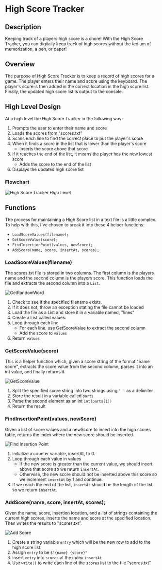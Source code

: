 # High Score Tracker

## Description

Keeping track of a players high score is a chore! With the High Score Tracker,
you can digitally keep track of high scores without the tedium of memorization,
a pen, or paper!

## Overview

The purpose of High Score Tracker is to keep a record of high scores for a game.
The player enters their name and score using the keyboard. The player's score is
then added in the correct location in the high score list. Finally, the updated high
score list is output to the console.

## High Level Design

At a high level the High Score Tracker in the following way:

1. Prompts the user to enter their name and score
2. Loads the scores from "scores.txt"
3. Scans each line to find the correct place to put the player's score
4. When it finds a score in the list that is lower than the player's score
   * Inserts the score above that score 
5. If it reaches the end of the list, it means the player has the new lowest score
   * Adds the score to the end of the list
6. Displays the updated high score list

### Flowchart

![High Score Tracker High Level](../images/HighScoreTracker-Flowchart.png)

## Functions

The process for maintaining a High Score list in a text file is a little
complex. To help with this, I've chosen to break it into these 4 helper functions:

* `LoadScoreValues(filename);`
* `GetScoreValue(score);`
* `FindInsertionPoint(values, newScore);`
* `AddScore(name, score, insertAt, scores);`

### LoadScoreValues(filename)

The scores.txt file is stored in two columns. The first column is the players
name and the second column is the players score. This function loads the file and
extracts the second column into a `List`.


![GetRandomWord](../images/HighScoreTracker-LoadScoreValues.png)

1. Check to see if the specified filename exists.
2. If it does not, throw an exception stating the file cannot be loaded
3. Load the file as a List and store it in a variable named, "lines"
4. Create a List called values.
5. Loop through each line
   * For each line, use GetScoreValue to extract the second column
   * Add the score to `values` 
6. Return `values`

### GetScoreValue(score)

This is a helper function which, given a score string of the format "name score",
extracts the score value from the second column, parses it into an int value,
and finally returns it.

![GetScoreValue](../images/HighScoreTracker-GetScoreValue.png)

1. Split the specified score string into two strings using `' '` as a delimiter
2. Store the result in a variable called `parts`
3. Parse the second element as an int `int(parts[1])`
4. Return the result

### FindInsertionPoint(values, newScore)

Given a list of score values and a newScore to insert into the high scores
table, returns the index where the new score should be inserted.

![Find Insertion Point](../images/HighScoreTracker-FindInsertionPoint.png)

1. Initialize a counter variable, insertAt, to 0.
2. Loop through each value in values
   * If the new score is greater than the current value, we should insert above
     that score so we return `insertAt`.
   * Otherwise, the new score should not be inserted above this score so we
     increment `insertAt` by 1 and continue.
3. If we reach the end of the list, `insertAt` should be the length of the list
   so we return `insertAt`.

### AddScore(name, score, insertAt, scores);

Given the name, score, insertion location, and a list of strings containing the
current high scores, inserts the name and score at the specified location. Then
writes the results to "scores.txt".

![Add Score](../images/HighScoreTracker-AddScore.png)

1. Create a string variable `entry` which will be the new row to add to the high
   score list.
2. Assign `entry` to be `$"{name} {score}"`
3. Insert `entry` into `scores` at the index `insertAt`
4. Use `write()` to write each line of the `scores` list to the file "scores.txt"
